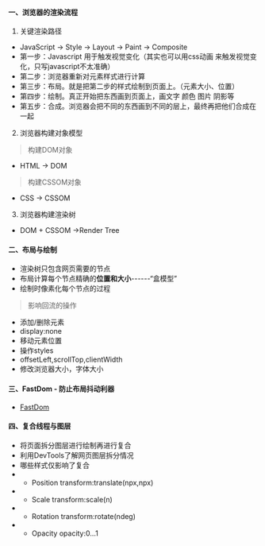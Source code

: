 #### 一、浏览器的渲染流程
1. 关键渲染路径
- JavaScript -> Style -> Layout -> Paint -> Composite  
- 第一步：Javascript 用于触发视觉变化（其实也可以用css动画 来触发视觉变化，只写javascript不太准确）
- 第二步：浏览器重新对元素样式进行计算
- 第三步：布局。就是把第二步的样式绘制到页面上。（元素大小、位置）
- 第四步：绘制。真正开始把东西画到页面上，画文字 颜色 图片 阴影等 
- 第五步：合成。浏览器会把不同的东西画到不同的层上，最终再把他们合成在一起
2. 浏览器构建对象模型
> 构建DOM对象
- HTML -> DOM
> 构建CSSOM对象  
- CSS -> CSSOM
3. 浏览器构建渲染树
- DOM + CSSOM ->Render Tree

#### 二、布局与绘制
- 渲染树只包含网页需要的节点
- 布局计算每个节点精确的**位置和大小**------“盒模型”
- 绘制时像素化每个节点的过程

> 影响回流的操作  
- 添加/删除元素
- display:none
- 移动元素位置
- 操作styles
- offsetLeft,scrollTop,clientWidth
- 修改浏览器大小，字体大小

#### 三、FastDom - 防止布局抖动利器
- [FastDom](https://github.com/wilsonpage/fastdom)

#### 四、复合线程与图层
- 将页面拆分图层进行绘制再进行复合
- 利用DevTools了解网页图层拆分情况
- 哪些样式仅影响了复合
- - Position  transform:translate(npx,npx)
- - Scale  transform:scale(n)
- - Rotation  transform:rotate(ndeg)
- - Opacity  opacity:0...1
